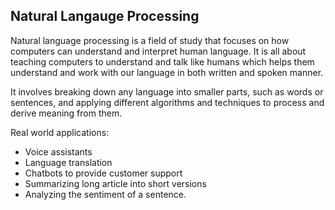 ## Natural Langauge Processing
Natural language processing is a field of study that focuses on how computers can understand and interpret human language. It is all about teaching computers to understand and talk like humans which helps them understand and work with our language in both written and spoken manner.

It involves breaking down any language into smaller parts, such as words or sentences, and applying different algorithms and techniques to process and derive meaning from them.

Real world applications: 
- Voice assistants
- Language translation
- Chatbots to provide customer support
- Summarizing long article into short versions
- Analyzing the sentiment of a sentence.
